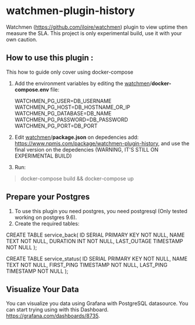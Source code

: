 

#  watchmen-plugin-history

Watchmen (https://github.com/iloire/watchmen) plugin to view uptime then measure the SLA. This project is only experimental build, use it with your own caution.

  

## How to use this plugin :
This how to guide only cover using docker-compose

1. Add the environment variables by editing the [watchmen](https://github.com/iloire/watchmen)/**docker-compose.env** file:

    WATCHMEN_PG_USER=DB_USERNAME
    WATCHMEN_PG_HOST=DB_HOSTNAME_OR_IP
    WATCHMEN_PG_DATABASE=DB_NAME
    WATCHMEN_PG_PASSWORD=DB_PASSWORD
    WATCHMEN_PG_PORT=DB_PORT

2. Edit [watchmen](https://github.com/iloire/watchmen)/**package.json** on depedencies add: https://www.npmjs.com/package/watchmen-plugin-history, and use the final version on the depedencies (WARNING, IT'S STILL ON EXPERIMENTAL BUILD)
3. Run: 

> docker-compose build && docker-compose up


## Prepare your Postgres
1. To use this plugin you need postgres, you need postgresql (Only tested working on postgres 9.6).
2. Create the required tables:

CREATE  TABLE  service_back(
ID  SERIAL  PRIMARY  KEY  NOT  NULL,
NAME  TEXT  NOT  NULL,
DURATION  INT  NOT  NULL,
LAST_OUTAGE  TIMESTAMP  NOT  NULL
);
 
CREATE  TABLE  service_status(
ID  SERIAL  PRIMARY  KEY  NOT  NULL,
NAME  TEXT  NOT  NULL,
FIRST_PING  TIMESTAMP  NOT  NULL,
LAST_PING  TIMESTAMP  NOT  NULL
);

## Visualize Your Data
You can visualize you data using Grafana with PostgreSQL datasource. You can start trying using with this Dashboard. https://grafana.com/dashboards/8735.
